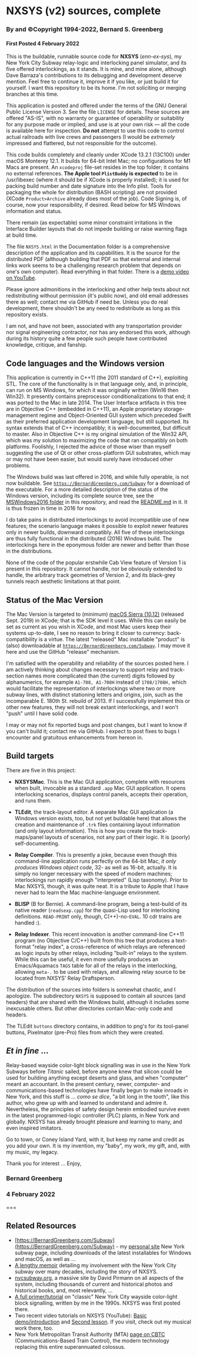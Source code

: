 #  NXSYS (v2)  sources, complete
###  By and ©Copyright 1994-2022, Bernard S. Greenberg
#### First Posted 4 February 2022

This is the buildable, runnable source code for **NXSYS** (*enn-ex-sys*), my New York City Subway relay-logic and interlocking panel simulator, and its five offered interlockings, as it stands.  It is mine, and mine alone, although Dave Barraza's contributions to its debugging and development deserve mention.  Feel free to continue it, improve it if you like, or just build it for yourself.  I want this repository to be its home.  I'm not soliciting or merging branches at this time.

This application is posted and offered under the terms of the GNU General Public License Version 3. See the file `LICENSE` for details. These sources are offered "AS-IS", with no warranty or guarantee of operability or suitability for any purpose made or implied, and use is at your own risk — all the code is available here for inspection.  **Do not** attempt to use this code to control actual railroads with live crews and passengers (I would be *extremely* impressed and flattered, but not responsible for the outcome).

This code builds completely and cleanly under XCode 13.2.1 (13C100) under macOS Monterey 12.1.  It builds for 64-bit Intel Mac; no configurations for M1 Macs are present. An `xcodeproj` file-set resides in the top folder; it contains no external references. **The Apple tool `PlistBuddy` is expected** to be in /usr/libexec (where it should be if XCode is properly installed); it is used for packing build number and date signature into the Info plist.  Tools for packaging the whole for distribution (BASH scripting) are not provided (XCode `Product>Archive` already does most of the job).  Code Signing is, of course, now your responsibility, if desired. Read below for MS Windows information and status.

There remain (as expectable) some minor constraint irritations in the Interface  Builder layouts that do not impede building or raise warning flags at build time.

The file `NXSYS.html` in the Documentation folder is a comprehensive description of the application and its capabilities. It is the source for the distributed PDF (although building that PDF so that external and internal links work seems to be a challenging research problem that depends on one's own computer). Read everything in that folder.  There is a [demo video on YouTube](https://www.youtube.com/watch?v=nAgy_TZ5Dcs).

Please ignore admonitions in the interlocking and other help texts about not redistributing without permission (it's public now), and old email addresses there as well; contact me via GitHub if need be.  Unless you do real development, there shouldn't be any need to redistribute as long as this repository exists.

I am not, and have not been, associated with any transportation provider nor signal engineering contractor, nor has any endorsed this work, although during its history quite a few people such people have contributed knowledge, critique, and fanship.

## Code languages and the Windows version

This application is currently in C++11 (the 2011 standard of C++), exploiting STL.  The core of the functionality is in that language only, and, in principle, can run on MS Windows, for which it was originally written  (Win16 then Win32). It presently contains preprocessor conditionalizations to that end; it was ported to the Mac in late 2014.  The User Interface artifacts in this tree are in Objective C++ (embedded in C++11), an Apple proprietary storage-management regime and Object-Oriented GUI system which preceded Swift as their   preferred application development language, but still supported. Its syntax extends that of C++ incompatibly; it is well-documented, but difficult to master.  Also in Objective C++ is my original simulation of the Win32 API, which was my solution to maximizing the code that ran compatibly on both platforms.  Foolishly, I rejected the advice of those wiser than myself suggesting the use of Qt or other cross-platform GUI substrates, which may or may not have been easier, but would surely have introduced other problems.

The Windows build was last offered in 2016, and while fully operable, is not now buildable.  See [`https://BernardGreenberg.com/Subway`](https://BernardGreenberg.com/Subway) for a download of the executable.  For a more detailed description of the status of the Windows version, including its complete source tree, see the [MSWindows2016 folder](https://github.com/BernardGreenberg/NXSYS/tree/master/MSWindows2016) in this repository, and read the [README.md](https://github.com/BernardGreenberg/NXSYS/tree/master/MSWindows2016#readme) in it. It is thus frozen in time in 2016 for now.

I do take pains in distributed interlockings to avoid incompatible use of new features; the scenario language makes it possible to exploit newer features only in newer builds, downward compatibly.  All five of these interlockings are thus fully functional in the distributed (2016) Windows build.  The interlockings here in the eponymous folder are newer and better than those in the distributions.

None of the code of the popular erstwhile Cab View feature of Version 1 is present in this repository.  It cannot handle, nor be obviously extended to handle, the arbitrary track geometries of Version 2, and its black-grey tunnels reach aesthetic limitations at that point.

## Status of the Mac Version

The Mac Version is targeted to (minimum) [macOS Sierra (10.12)](https://en.wikipedia.org/wiki/MacOS_Sierra) (released Sept. 2019) in XCode; that is the SDK level it uses.   While this can easily be set as current as you wish in XCode, and most Mac users keep their systems up-to-date, I see no reason to bring it closer to currency: back-compatibility is a virtue.  The latest "released" Mac installable "product" is (also) downloadable at [`https://BernardGreenberg.com/Subway`](https://BernardGreenberg.com/Subway).  I may move it here and use the GitHub "release" mechanism.

I'm satisfied with the operability and reliability of the sources posted here.  I am actively thinking about changes necessary to support relay and track-section names more complicated than (the current) digits followed by alphanumerics, for example `A1-708, A1-708H` instead of `1708/1708H,` which would facilitate the representation of interlockings where two or more subway lines, with distinct stationing letters and origins, join, such as the incomparable E. 180th St. rebuild of 2013. If I successfully implement this or other new features, they will not break extant interlockings, and I won't "push" until I have solid code.

I may or may not fix reported bugs and post changes, but I want to know if you can't build it; contact me via GitHub. I expect to post fixes to bugs I encounter and gratuitous enhancements from hereon in.

## Build targets

There are five in this project:

- **NXSYSMac**. This is the Mac GUI application, complete with resources when built, invocable as a standard `.app` Mac GUI application.   It opens interlocking scenarios, displays control panels, accepts their operation, and runs them.

- **TLEdit**, the track-layout editor.  A separate Mac GUI application (a Windows version exists, too, but not yet buildable here) that allows the creation and maintenance of `.trk` files containing layout information (and only layout information).  This is how you create the track-maps/panel layouts of scenarios, not any part of their logic. It is (poorly) self-documenting.

- **Relay Compiler**. This is presently a joke, because even though this command-line application runs perfectly on the 64-bit Mac, *it only produces Windows object code*, 32- as well as 16-bit, actually.  It is simply no longer necessary with the speed of modern machines; interlockings run rapidly enough "interpreted" (Lisp taxonomy).  Prior to Mac NXSYS, though, it was quite neat. It is a tribute to Apple that I have never had to learn the Mac machine-language environment.

- **BLISP** (B for Bernie).  A command-line program, being a test-build of its native reader (`readsexp.cpp`) for the quasi-Lisp used for interlocking definitions.  `READ-PRINT` only, though, C(++)-no-`EVAL`. 10 cdr trains are handled :).

- **Relay Indexer**.  This recent innovation is another command-line C++11 program (no Objective C/C++) built from this tree that produces a text-format "relay index", a cross-reference of which relays are referenced as logic inputs by other relays, including "built-in" relays to the system. While this can be useful, it even more usefully produces an Emacs/Aquamacs `TAGS` table for all of the relays in the interlocking, allowing `meta-.` to be used with relays, and allowing relay source to be located from NXSYS' Relay Draftsperson.

The distribution of the sources into folders is somewhat chaotic, and I apologize.  The subdirectory `NXSYS` is supposed to contain all sources (and headers) that are shared with the Windows build, although it includes some inexcusable others. But other directories contain Mac-only code and headers.

The TLEdit `buttons` directory contains, in addition to png's for its tool-panel buttons, Pixelmator (pre-Pro) files from which they were created.


## *Et in fine* ...

Relay-based wayside color-light block signalling was in use in the New York Subways before *Titanic* sailed, before anyone knew that silicon could be used for building anything except deserts and glass, and when "computer" meant an accountant. In the present century, newer, computer- and communications-based technologies have finally begun to make inroads in New York, and this stuff is ... *como se dice*, "a bit long in the tooth", like this author, who grew up with and learned to understand and admire it.  Nevertheless, the principles of safety design herein embodied survive even in the latest programmed-logic controller (PLC) plants, in New York and globally.  NXSYS has already brought pleasure and learning to many, and even inspired imitators.

Go to town, or Coney Island Yard, with it, but keep my name and credit as you add your own.  It is my invention, my "baby", my work, my gift, and, with my music, my legacy.

Thank you for interest ... Enjoy,

### Bernard Greenberg
### 4 February 2022

===

## Related Resources

- [https://BernardGreenberg.com/Subway](https://BernardGreenberg.com/Subway) - my [personal site](https://BernardGreenberg.com) New York subway page, including downloads of the latest installables for Windows and macOS, as well as ...
- [A lengthy memoir](https://bernardgreenberg.com/Subway/bsg-subway.html) detailing my involvement with the New York City subway over many decades, including the story of NXSYS.
- [nycsubway.org](https://www.nycsubway.org/wiki/Main_Page), a massive site by David Pirmann on all aspects of the system, including thousands of current and historical photos and historical books, and, most relevantly, ...
- [A full primer/tutorial](https://www.nycsubway.org/wiki/Subway_Signals:_A_Complete_Guide) on "classic" New York City wayside color-light block signalling, written by me in the 1990s.  NXSYS was first posted there.
- Two recent video tutorials on NXSYS (YouTube): [Basic demo/introduction](https://www.youtube.com/watch?v=nAgy_TZ5Dcs) and [Second lesson](https://youtu.be/Bppq4wbgBxs).  If you visit, check out my musical work there, too.
- New York Metropolitan Transit Authority (MTA) [page on CBTC](https://new.mta.info/projects/cbtc) (Communications-Based Train Control), the modern technology replacing this entire superannuated colossus.


